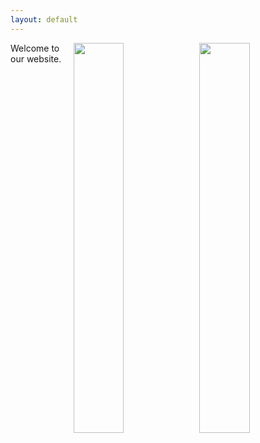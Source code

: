 ```yaml
---
layout: default
---
```


<img style="float: right" src="https://farm9.staticflickr.com/8574/15649514493_28a79fa029.jpg" height="40%" width="40%">

<img style="float: right" src="https://igcdn-photos-a-a.akamaihd.net/hphotos-ak-xaf1/t51.2885-15/11084884_827233417359888_1964693477_n.jpg" height="40%" width="40%">



Welcome to our website.

